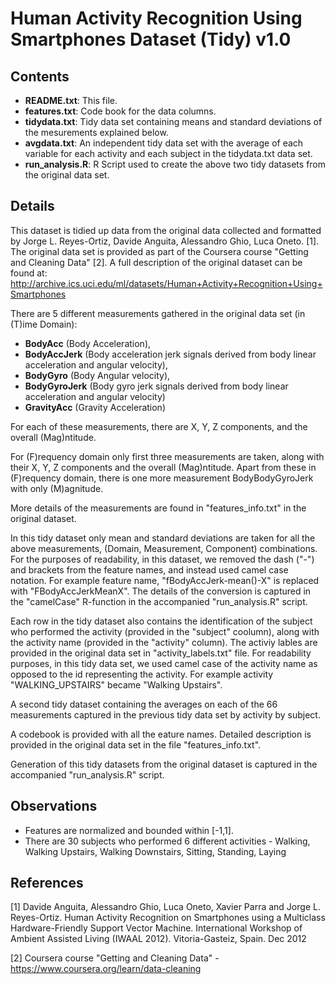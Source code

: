 # Human Activity Recognition Using Smartphones Dataset (Tidy) v1.0

## Contents
- **README.txt**: This file.
- **features.txt**: Code book for the data columns.
- **tidydata.txt**: Tidy data set containing means and standard deviations of the mesurements explained below.
- **avgdata.txt**: An independent tidy data set with the average of each variable for each activity and each subject in the tidydata.txt data set.
- **run_analysis.R**: R Script used to create the above two tidy datasets from the original data set.

## Details
This dataset is tidied up data from the original data collected and formatted by Jorge L. Reyes-Ortiz, Davide Anguita, Alessandro Ghio, Luca Oneto. [1].  The original data set is provided as part of the Coursera course "Getting and Cleaning Data" [2].  A full description of the original dataset can be found at: <http://archive.ics.uci.edu/ml/datasets/Human+Activity+Recognition+Using+Smartphones>

There are 5 different measurements gathered in the original data set (in (T)ime Domain):

- **BodyAcc** (Body Acceleration),
- **BodyAccJerk** (Body acceleration jerk signals derived from body linear acceleration and angular velocity),
- **BodyGyro** (Body Angular velocity),
- **BodyGyroJerk** (Body gyro jerk signals derived from body linear acceleration and angular velocity)
- **GravityAcc** (Gravity Acceleration)
	
For each of these measurements, there are X, Y, Z components, and the overall (Mag)ntitude.

For (F)requency domain only first three measurements are taken, along with their X, Y, Z components and the overall (Mag)ntitude.  Apart from these in (F)requency domain, there is one more measurement BodyBodyGyroJerk with only (M)agnitude.

More details of the measurements are found in "features_info.txt" in the original dataset.

In this tidy dataset only mean and standard deviations are taken for all the above measurements, (Domain, Measurement, Component) combinations.  For the purposes of readability, in this dataset, we removed the dash ("-") and brackets from the feature names, and instead used camel case notation.  For example feature name, "fBodyAccJerk-mean()-X" is replaced with "FBodyAccJerkMeanX".  The details of the conversion is captured in the "camelCase" R-function in the accompanied "run_analysis.R" script.

Each row in the tidy dataset also contains the identification of the subject who performed the activity (provided in the "subject" coolumn), along with the activity name (provided in the "activity" column).  The activiy lables are provided in the original data set in "activity_labels.txt" file.  For readability purposes, in this tidy data set, we used camel case of the activity name as opposed to the id representing the activity.  For example activity "WALKING_UPSTAIRS" became "Walking Upstairs".

A second tidy dataset containing the averages on each of the 66 measurements captured in the previous tidy data set by activity by subject.

A codebook is provided with all the eature names.  Detailed description is provided in the original data set in the file "features_info.txt".

Generation of this tidy datasets from the original dataset is captured in the accompanied "run_analysis.R" script.

## Observations
- Features are normalized and bounded within [-1,1].
- There are 30 subjects who performed 6 different activities - Walking, Walking Upstairs, Walking Downstairs, Sitting, Standing, Laying

## References
[1] Davide Anguita, Alessandro Ghio, Luca Oneto, Xavier Parra and Jorge L. Reyes-Ortiz. Human Activity Recognition on Smartphones using a Multiclass Hardware-Friendly Support Vector Machine. International Workshop of Ambient Assisted Living (IWAAL 2012). Vitoria-Gasteiz, Spain. Dec 2012

[2] Coursera course "Getting and Cleaning Data" - <https://www.coursera.org/learn/data-cleaning>